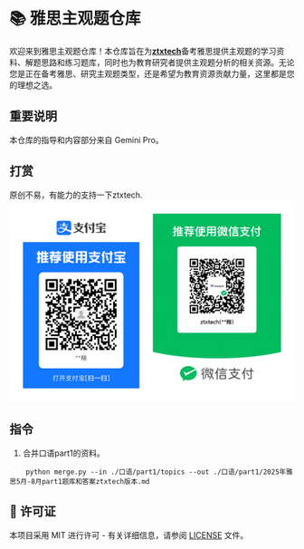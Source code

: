 # 📚 雅思主观题仓库

欢迎来到雅思主观题仓库！本仓库旨在为[**ztxtech**](https://www.github.com/ztxtech/)备考雅思提供主观题的学习资料、解题思路和练习题库，同时也为教育研究者提供主观题分析的相关资源。无论您是正在备考雅思、研究主观题类型，还是希望为教育资源贡献力量，这里都是您的理想之选。

## 重要说明
本仓库的指导和内容部分来自 Gemini Pro。

## 打赏
原创不易，有能力的支持一下ztxtech.
![打赏](./pay.png)

## 指令

1. 合并口语part1的资料。
```shell
    python merge.py --in ./口语/part1/topics --out ./口语/part1/2025年雅思5月-8月part1题库和答案ztxtech版本.md
```


## 📄 许可证
本项目采用 MIT 进行许可 - 有关详细信息，请参阅 [LICENSE](LICENSE) 文件。